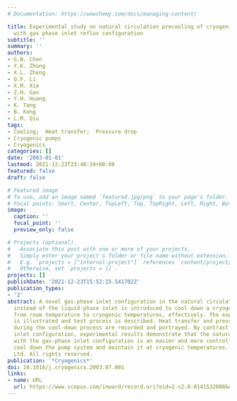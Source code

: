 ```yaml
---
# Documentation: https://wowchemy.com/docs/managing-content/

title: Experimental study on natural circulation precooling of cryogenic pump system
  with gas phase inlet reflux configuration
subtitle: ''
summary: ''
authors:
- G.B. Chen
- Y.K. Zhong
- X.L. Zheng
- Q.F. Li
- X.M. Xie
- Z.H. Gan
- Y.H. Huang
- K. Tang
- B. Kong
- L.M. Qiu
tags:
- Cooling;  Heat transfer;  Pressure drop
- Cryogenic pumps
- Cryogenics
categories: []
date: '2003-01-01'
lastmod: 2021-12-23T23:48:34+08:00
featured: false
draft: false

# Featured image
# To use, add an image named `featured.jpg/png` to your page's folder.
# Focal points: Smart, Center, TopLeft, Top, TopRight, Left, Right, BottomLeft, Bottom, BottomRight.
image:
  caption: ''
  focal_point: ''
  preview_only: false

# Projects (optional).
#   Associate this post with one or more of your projects.
#   Simply enter your project's folder or file name without extension.
#   E.g. `projects = ["internal-project"]` references `content/project/deep-learning/index.md`.
#   Otherwise, set `projects = []`.
projects: []
publishDate: '2021-12-23T15:52:15.541702Z'
publication_types:
- '2'
abstract: A novel gas-phase inlet configuration in the natural circulation system
  instead of the liquid-phase inlet is introduced to cool down a cryogenic pump system
  from room temperature to cryogenic temperatures, effectively. The experimental apparatus
  is illustrated and test process is described. Heat transfer and pressure drop data
  during the cool-down process are recorded and portrayed. By contrast with liquid-phase
  inlet configuration, experimental results demonstrate that the natural circulation
  with the gas-phase inlet configuration is an easier and more controllable way to
  cool down the pump system and maintain it at cryogenic temperatures. © 2003 Elsevier
  Ltd. All rights reserved.
publication: '*Cryogenics*'
doi: 10.1016/j.cryogenics.2003.07.001
links:
- name: URL
  url: https://www.scopus.com/inward/record.uri?eid=2-s2.0-0141532088&doi=10.1016%2fj.cryogenics.2003.07.001&partnerID=40&md5=0c8cac53daeb9e0f4e850b3995249d08
---
```

